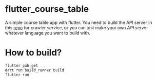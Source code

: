 # flutter_course_table

A simple course table app with flutter.
You need to build the API server in this [repo](https://github.com/gaogao-qwq/go_course_table_crawler_server)
for crawler service, or you can just make your own API server whatever language you want to build with.

# How to build?

```bash
flutter pub get
dart run build_runner build
flutter run
```
